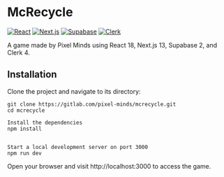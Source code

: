 # McRecycle

[![React](https://img.shields.io/badge/React-18-blue)](https://reactjs.org/)
[![Next.js](https://img.shields.io/badge/Next.js-13-lightgrey)](https://nextjs.org/)
[![Supabase](https://img.shields.io/badge/Supabase-2-yellow)](https://supabase.io/)
[![Clerk](https://img.shields.io/badge/Clerk-4-orange)](https://clerk.dev/)

A game made by Pixel Minds using React 18, Next.js 13, Supabase 2, and Clerk 4.

## Installation

Clone the project and navigate to its directory:

```shell
git clone https://gitlab.com/pixel-minds/mcrecycle.git
cd mcrecycle

Install the dependencies
npm install


Start a local development server on port 3000
npm run dev

```
Open your browser and visit http://localhost:3000 to access the game.

